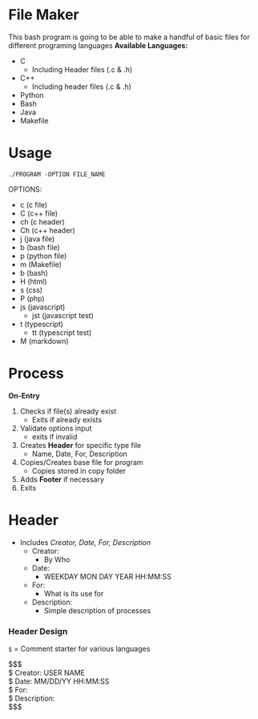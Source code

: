 # File Maker
This bash program is going to be able to make a handful of basic files for different programing languages
**Available Languages:**
- C
   - Including Header files (.c & .h)
- C++
   - Including header files (.c & .h)
- Python 
- Bash
- Java
- Makefile

# Usage
`./PROGRAM -OPTION FILE_NAME`

OPTIONS:
- c (c file)
- C (c++ file)
- ch (c header)
- Ch (c++ header)
- j (java file)
- b (bash file)
- p (python file)
- m (Makefile) 
- b (bash)
- H (html)
- s (css)
- P (php)
- js (javascript)
   - jst (javascript test) 
- t (typescript)
   - tt (typescript test)
- M (markdown)


# Process
**On-Entry**
1. Checks if file(s) already exist
   - Exits if already exists
2. Validate options input
   - exits if invalid
3. Creates **Header** for specific type file
   - Name, Date, For, Description
4. Copies/Creates base file for program
   - Copies stored in copy folder
5. Adds **Footer** if necessary
6. Exits

# Header
- Includes *Creator, Date, For, Description* 
  - Creator: 
    - By Who 
  - Date: 
    - WEEKDAY MON DAY YEAR HH:MM:SS 
  - For: 
    - What is its use for 
  - Description: 
    - Simple description of processes 

### Header Design
`$` = Comment starter for various languages

$$$ \
$ Creator: USER NAME \
$ Date: MM/DD/YY HH:MM:SS \
$ For: \
$ Description: \
$$$ 
